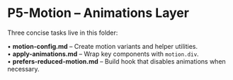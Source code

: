 # P5-Motion – Animations Layer

Three concise tasks live in this folder:

• **motion-config.md** – Create motion variants and helper utilities.  
• **apply-animations.md** – Wrap key components with `motion.div`.  
• **prefers-reduced-motion.md** – Build hook that disables animations when necessary.
